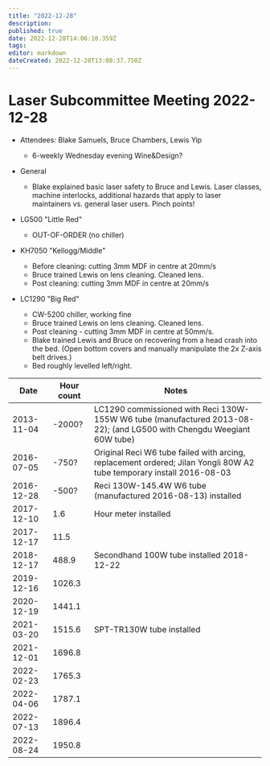 ```yaml
---
title: "2022-12-28"
description: 
published: true
date: 2022-12-28T14:06:10.359Z
tags: 
editor: markdown
dateCreated: 2022-12-28T13:08:37.750Z
---
```


# Laser Subcommittee Meeting 2022-12-28

-   Attendees: Blake Samuels, Bruce Chambers, Lewis Yip
    -   6-weekly Wednesday evening Wine&Design?

-   General
    -   Blake explained basic laser safety to Bruce and Lewis. Laser classes, machine interlocks, additional hazards that apply to laser maintainers vs. general laser users. Pinch points!

-   LG500 "Little Red"
    -   OUT-OF-ORDER (no chiller)
    
-   KH7050 "Kellogg/Middle"
    -   Before cleaning: cutting 3mm MDF in centre at 20mm/s
    -   Bruce trained Lewis on lens cleaning. Cleaned lens.
    -   Post cleaning: cutting 3mm MDF in centre at 20mm/s

-   LC1290 "Big Red"
    -   CW-5200 chiller, working fine
    -   Bruce trained Lewis on lens cleaning. Cleaned lens.
    -   Post cleaning - cutting 3mm MDF in centre at 50mm/s.
    -   Blake trained Lewis and Bruce on recovering from a head crash into the bed. (Open bottom covers and manually manipulate the 2x Z-axis belt drives.)
    -   Bed roughly levelled left/right.


| Date       | Hour count | Notes                                                                                                                 |
|------------|------------|-----------------------------------------------------------------------------------------------------------------------|
| 2013-11-04 | -2000?     | LC1290 commissioned with Reci 130W-155W W6 tube (manufactured 2013-08-22); (and LG500 with Chengdu Weegiant 60W tube) |
| 2016-07-05 | -750?      | Original Reci W6 tube failed with arcing, replacement ordered; Jilan Yongli 80W A2 tube temporary install 2016-08-03  |
| 2016-12-28 | -500?      | Reci 130W-145.4W W6 tube (manufactured 2016-08-13) installed                                                          |
| 2017-12-10 | 1.6        | Hour meter installed                                                                                                  |
| 2017-12-17 | 11.5       |                                                                                                                       |
| 2018-12-17 | 488.9      | Secondhand 100W tube installed 2018-12-22                                                                             |
| 2019-12-16 | 1026.3     |                                                                                                                       |
| 2020-12-19 | 1441.1     |                                                                                                                       |
| 2021-03-20 | 1515.6     | SPT-TR130W tube installed                                                                                             |
| 2021-12-01 | 1696.8     |                                                                                                                       |
| 2022-02-23 | 1765.3     |                                                                                                                       |
| 2022-04-06 | 1787.1     |                                                                                                                       |
| 2022-07-13 | 1896.4     |                                                                                                                       |
| 2022-08-24 | 1950.8     |                                                                                                                       |
